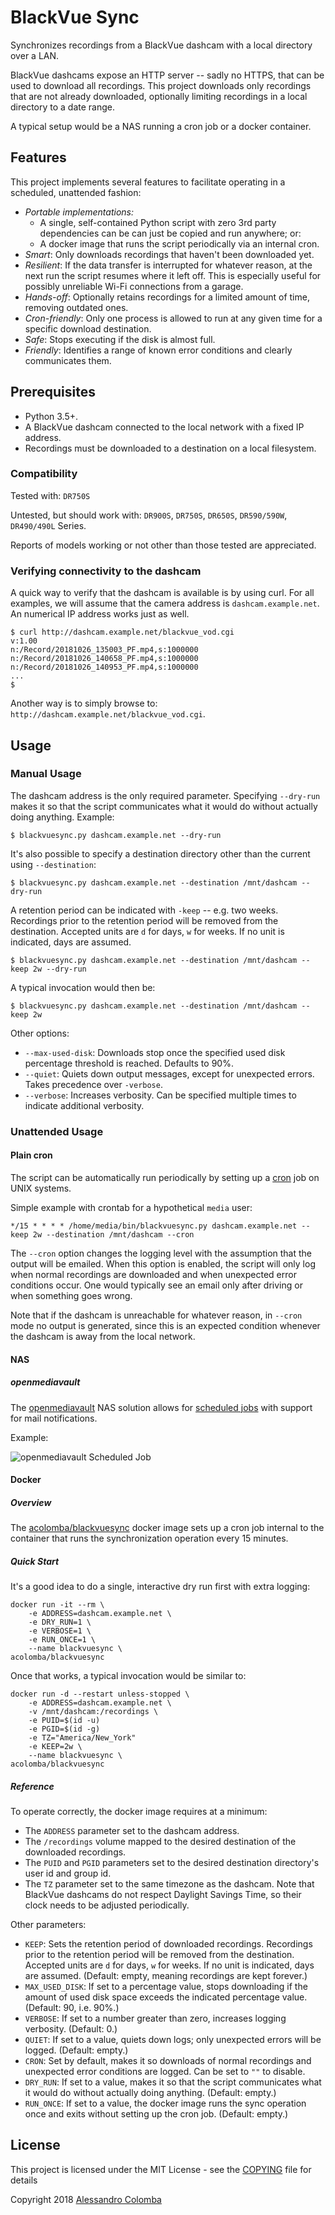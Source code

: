 # BlackVue Sync

Synchronizes recordings from a BlackVue dashcam with a local directory over a LAN.

BlackVue dashcams expose an HTTP server -- sadly no HTTPS, that can be used to download all recordings. This project downloads only recordings that are not already downloaded, optionally limiting recordings in a local directory to a date range.

A typical setup would be a NAS running a cron job or a docker container.

## Features

This project implements several features to facilitate operating in a scheduled, unattended fashion:

* *Portable implementations:* 
    * A single, self-contained Python script with zero 3rd party dependencies can be can just be copied and run anywhere; or:
    * A docker image that runs the script periodically via an internal cron.
* *Smart*: Only downloads recordings that haven't been downloaded yet.
* *Resilient*: If the data transfer is interrupted for whatever reason, at the next run the script resumes where it left off. This is especially useful for possibly unreliable Wi-Fi connections from a garage.
* *Hands-off*: Optionally retains recordings for a limited amount of time, removing outdated ones.
* *Cron-friendly*: Only one process is allowed to run at any given time for a specific download destination.
* *Safe*: Stops executing if the disk is almost full.
* *Friendly*: Identifies a range of known error conditions and clearly communicates them.

## Prerequisites

* Python 3.5+.
* A BlackVue dashcam connected to the local network with a fixed IP address.
* Recordings must be downloaded to a destination on a local filesystem.

### Compatibility

Tested with: `DR750S`

Untested, but should work with: `DR900S`, `DR750S`, `DR650S`, `DR590/590W`, `DR490/490L` Series.

Reports of models working or not other than those tested are appreciated.

### Verifying connectivity to the dashcam

A quick way to verify that the dashcam is available is by using curl. For all examples, we will assume that the camera address is ```dashcam.example.net```. An numerical IP address works just as well.

```
$ curl http://dashcam.example.net/blackvue_vod.cgi
v:1.00
n:/Record/20181026_135003_PF.mp4,s:1000000
n:/Record/20181026_140658_PF.mp4,s:1000000
n:/Record/20181026_140953_PF.mp4,s:1000000
...
$
```

Another way is to simply browse to: `http://dashcam.example.net/blackvue_vod.cgi`.


## Usage

### Manual Usage

The dashcam address is the only required parameter. Specifying ```--dry-run``` makes it so that the script communicates what it would do without actually doing anything. Example:

```
$ blackvuesync.py dashcam.example.net --dry-run
```

It's also possible to specify a destination directory other than the current using ```--destination```:

```
$ blackvuesync.py dashcam.example.net --destination /mnt/dashcam --dry-run
```

A retention period can be indicated with ```-keep``` -- e.g. two weeks. Recordings prior to the retention period will be removed from the destination. Accepted units are ```d``` for days, ```w``` for weeks. If no unit is indicated, days are assumed. 

```
$ blackvuesync.py dashcam.example.net --destination /mnt/dashcam --keep 2w --dry-run
```

A typical invocation would then be:

```
$ blackvuesync.py dashcam.example.net --destination /mnt/dashcam --keep 2w
```

Other options:
* ```--max-used-disk```: Downloads stop once the specified used disk percentage threshold is reached. Defaults to 90%.
* ```--quiet```: Quiets down output messages, except for unexpected errors. Takes precedence over ```-verbose```.
* ```--verbose```: Increases verbosity. Can be specified multiple times to indicate additional verbosity.

### Unattended Usage

#### Plain cron

The script can be automatically run periodically by setting up a [cron](https://en.wikipedia.org/wiki/Cron) job on UNIX systems.

Simple example with crontab for a hypothetical ```media``` user:

```
*/15 * * * * /home/media/bin/blackvuesync.py dashcam.example.net --keep 2w --destination /mnt/dashcam --cron
```

The ```--cron``` option changes the logging level with the assumption that the output will be emailed. When this option is enabled, the script will only log when normal recordings are downloaded and when unexpected error conditions occur. One would typically see an email only after driving or when something goes wrong.

Note that if the dashcam is unreachable for whatever reason, in ```--cron``` mode no output is generated, since this is an expected condition whenever the dashcam is away from the local network.

#### NAS

##### openmediavault

The [openmediavault](http://www.openmediavault.org/) NAS solution allows for [scheduled jobs](https://openmediavault.readthedocs.io/en/latest/administration/general/cron.html) with support for mail notifications.

Example:

![openmediavault Scheduled Job](docs/images/cron-example-openmediavault.png)


#### Docker

##### Overview

The [acolomba/blackvuesync](https://github.com/acolomba/blackvuesync) docker image sets up a cron job internal to the container that runs the synchronization operation every 15 minutes.

##### Quick Start

It's a good idea to do a single, interactive dry run first with extra logging: 

```
docker run -it --rm \
    -e ADDRESS=dashcam.example.net \
    -e DRY_RUN=1 \
    -e VERBOSE=1 \
    -e RUN_ONCE=1 \
    --name blackvuesync \
acolomba/blackvuesync
```

Once that works, a typical invocation would be similar to:

```
docker run -d --restart unless-stopped \
    -e ADDRESS=dashcam.example.net \
    -v /mnt/dashcam:/recordings \
    -e PUID=$(id -u)
    -e PGID=$(id -g)
    -e TZ="America/New_York"
    -e KEEP=2w \
    --name blackvuesync \
acolomba/blackvuesync
```

##### Reference

To operate correctly, the docker image requires at a minimum:

* The ```ADDRESS``` parameter set to the dashcam address.
* The ```/recordings``` volume mapped to the desired destination of the downloaded recordings.
* The ```PUID``` and ```PGID``` parameters set to the desired destination directory's user id and group id. 
* The ```TZ``` parameter set to the same timezone as the dashcam. Note that BlackVue dashcams do not respect Daylight Savings Time, so their clock needs to be adjusted periodically.

Other parameters:

* ```KEEP```: Sets the retention period of downloaded recordings. Recordings prior to the retention period will be removed from the destination. Accepted units are ```d``` for days, ```w``` for weeks. If no unit is indicated, days are assumed. (Default: empty, meaning recordings are kept forever.)
* ```MAX_USED_DISK```: If set to a percentage value, stops downloading if the amount of used disk space exceeds the indicated percentage value.  (Default: 90, i.e. 90%.)
* ```VERBOSE```: If set to a number greater than zero, increases logging verbosity. (Default: 0.)
* ```QUIET```: If set to a value, quiets down logs; only unexpected errors will be logged. (Default: empty.)
* ```CRON```: Set by default, makes it so downloads of normal recordings and unexpected error conditions are logged. Can be set to ```""``` to disable.
* ```DRY_RUN```: If set to a value, makes it so that the script communicates what it would do without actually doing anything. (Default: empty.)
* ```RUN_ONCE```: If set to a value, the docker image runs the sync operation once and exits without setting up the cron job. (Default: empty.)


## License

This project is licensed under the MIT License - see the [COPYING](COPYING) file for details

Copyright 2018 [Alessandro Colomba](https://github.com/acolomba)
